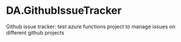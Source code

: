 # DA.GithubIssueTracker
Github issue tracker: test azure functions project to manage issues on different github projects
